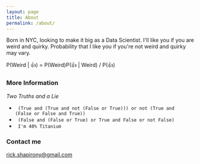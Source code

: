 ```yaml
---
layout: page
title: About
permalink: /about/
---
```


Born in NYC, looking to make it big as a Data Scientist. I'll like you if you are weird and quirky. Probability that I like you if you're not weird and quirky may vary.

P(Weird \| :thumbsup:) = P(Weird)P(:thumbsup: \| Weird) / P(:thumbsup:)

### More Information

*Two Truths and a Lie*

  - <code> (True and (True and not (False or True))) or not (True and (False or False and True))</code>
  - <code> (False and (False or True) or True and False or not False) </code>
  - <code> I'm 40% Titanium </code>

### Contact me

[rick.shapirony@gmail.com](mailto:rick.shapirony@gmail.com)
